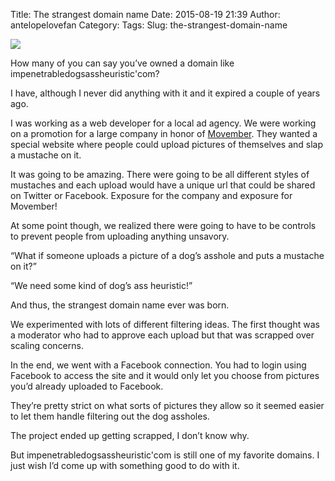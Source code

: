 Title: The strangest domain name
Date: 2015-08-19 21:39
Author: antelopelovefan
Category: 
Tags: 
Slug: the-strangest-domain-name

<img src="https://cdn-images-1.medium.com/max/800/1*X4M68-X0gbWGcHZFKJi50Q.gif"  />

How many of you can say you’ve owned a domain like impenetrabledogsassheuristic'com?

I have, although I never did anything with it and it expired a couple of years ago.

I was working as a web developer for a local ad agency. We were working on a promotion for a large company in honor of [Movember](https://us.movember.com/). They wanted a special website where people could upload pictures of themselves and slap a mustache on it.

It was going to be amazing. There were going to be all different styles of mustaches and each upload would have a unique url that could be shared on Twitter or Facebook. Exposure for the company and exposure for Movember!

At some point though, we realized there were going to have to be controls to prevent people from uploading anything unsavory.

“What if someone uploads a picture of a dog’s asshole and puts a mustache on it?”

“We need some kind of dog’s ass heuristic!”

And thus, the strangest domain name ever was born.

We experimented with lots of different filtering ideas. The first thought was a moderator who had to approve each upload but that was scrapped over scaling concerns.

In the end, we went with a Facebook connection. You had to login using Facebook to access the site and it would only let you choose from pictures you’d already uploaded to Facebook.

They’re pretty strict on what sorts of pictures they allow so it seemed easier to let them handle filtering out the dog assholes.

The project ended up getting scrapped, I don’t know why.

But impenetrabledogsassheuristic'com is still one of my favorite domains. I just wish I’d come up with something good to do with it.

